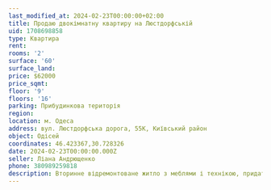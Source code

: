 ```yaml
---
last_modified_at: 2024-02-23T00:00:00+02:00
title: Продаю двокімнатну квартиру на Люстдорфській
uid: 1708698858
type: Квартира
rent:
rooms: '2'
surface: '60'
surface_land:
price: $62000
price_sqmt:
floor: '9'
floors: '16'
parking: Прибудинкова територія
region:
location: м. Одеса
address: вул. Люстдорфська дорога, 55К, Київський район
object: Одісей
coordinates: 46.423367,30.728326
date: 2024-02-23T00:00:00.000Z
seller: Ліана Андрющенко
phone: 380989259818
description: Вторинне відремонтоване житло з меблями і технікою, придатне і готове для проживання
---
```

